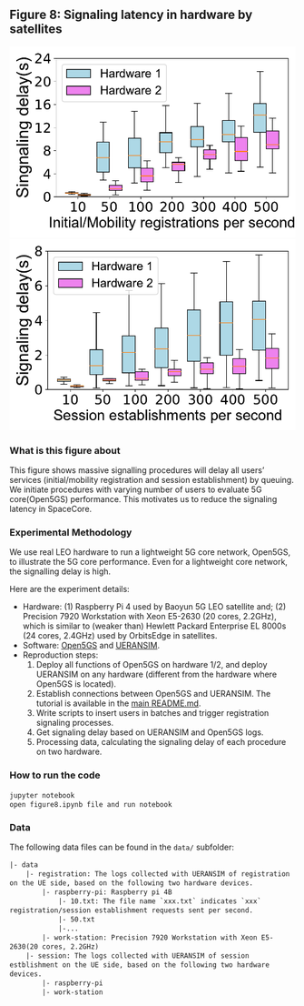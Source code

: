 ## Figure 8: Signaling latency in hardware by satellites

<div align=center><img src="./figure8a.pdf" width=""></div>
<div align=center><img src="./figure8b.pdf" width=""></div>

### What is this figure about

This figure shows massive signalling procedures will delay all users’ services (initial/mobility registration and session establishment)  by queuing. We initiate procedures with varying number of users to evaluate 5G core(Open5GS) performance.
This motivates us to reduce the signaling latency in SpaceCore.

### Experimental Methodology

We use real LEO hardware to run a lightweight 5G core network, Open5GS, to illustrate the 5G core performance. Even for a lightweight core network, the signalling delay is high.

Here are the experiment details:

+ Hardware: (1) Raspberry Pi 4 used by Baoyun 5G LEO satellite and; (2)
Precision 7920 Workstation with Xeon E5-2630 (20 cores, 2.2GHz), which is  similar to (weaker than) Hewlett Packard Enterprise EL 8000s (24 cores, 2.4GHz) used by OrbitsEdge in satellites.
+ Software: [Open5GS](https://open5gs.org) and [UERANSIM](https://github.com/aligungr/UERANSIM).
+ Reproduction steps:
	1. Deploy all functions of Open5GS on hardware 1/2, and deploy UERANSIM on any hardware (different from the hardware where Open5GS is located).
	2. Establish connections between Open5GS and UERANSIM. The tutorial is available in the [main README.md](../../README.md).
	3. Write scripts to insert users in batches and trigger registration signaling processes.
	4. Get signaling delay based on UERANSIM and Open5GS logs.
	5. Processing data, calculating the signaling delay of each procedure on two hardware.


### How to run the code
```
jupyter notebook
open figure8.ipynb file and run notebook
```

### Data
The following data files can be found in the `data/` subfolder:

	|- data
		|- registration: The logs collected with UERANSIM of registration on the UE side, based on the following two hardware devices.
			|- raspberry-pi: Raspberry pi 4B
				|- 10.txt: The file name `xxx.txt` indicates `xxx` registration/session establishment requests sent per second.
				|- 50.txt
				|-...
			|- work-station: Precision 7920 Workstation with Xeon E5-2630(20 cores, 2.2GHz)
		|- session: The logs collected with UERANSIM of session estblishment on the UE side, based on the following two hardware devices.
			|- raspberry-pi
			|- work-station
